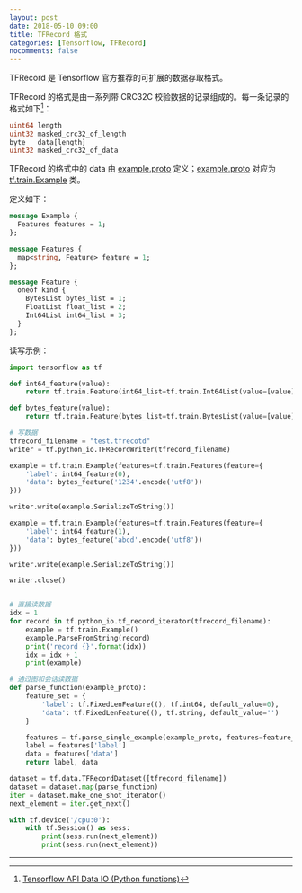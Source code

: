 ```yaml
---
layout: post
date: 2018-05-10 09:00
title: TFRecord 格式
categories: [Tensorflow, TFRecord]
nocomments: false
---
```

TFRecord 是 Tensorflow 官方推荐的可扩展的数据存取格式。

TFRecord 的格式是由一系列带 CRC32C 校验数据的记录组成的。每一条记录的格式如下[^1]：
~~~ protobuf
uint64 length
uint32 masked_crc32_of_length
byte   data[length]
uint32 masked_crc32_of_data
~~~

TFRecord 的格式中的 data 由 [example.proto][example_proto] 定义；[example.proto][example_proto] 对应为 [tf.train.Example][train_example] 类。

定义如下：
~~~ protobuf
message Example {
  Features features = 1;
};

message Features {
  map<string, Feature> feature = 1;
};

message Feature {
  oneof kind {
    BytesList bytes_list = 1;
    FloatList float_list = 2;
    Int64List int64_list = 3;
  }
};
~~~

读写示例：
~~~ python
import tensorflow as tf

def int64_feature(value):
    return tf.train.Feature(int64_list=tf.train.Int64List(value=[value]))

def bytes_feature(value):
    return tf.train.Feature(bytes_list=tf.train.BytesList(value=[value]))

# 写数据
tfrecord_filename = "test.tfrecotd"
writer = tf.python_io.TFRecordWriter(tfrecord_filename)

example = tf.train.Example(features=tf.train.Features(feature={
    'label': int64_feature(0),
    'data': bytes_feature('1234'.encode('utf8'))
}))

writer.write(example.SerializeToString())

example = tf.train.Example(features=tf.train.Features(feature={
    'label': int64_feature(1),
    'data': bytes_feature('abcd'.encode('utf8'))
}))

writer.write(example.SerializeToString())

writer.close()


# 直接读数据
idx = 1
for record in tf.python_io.tf_record_iterator(tfrecord_filename):
    example = tf.train.Example()
    example.ParseFromString(record)
    print('record {}'.format(idx))
    idx = idx + 1
    print(example)

# 通过图和会话读数据
def parse_function(example_proto):
    feature_set = {
        'label': tf.FixedLenFeature((), tf.int64, default_value=0),
        'data': tf.FixedLenFeature((), tf.string, default_value='')
    }

    features = tf.parse_single_example(example_proto, features=feature_set)
    label = features['label']
    data = features['data']
    return label, data

dataset = tf.data.TFRecordDataset([tfrecord_filename])
dataset = dataset.map(parse_function)
iter = dataset.make_one_shot_iterator()
next_element = iter.get_next()

with tf.device('/cpu:0'):
    with tf.Session() as sess:
        print(sess.run(next_element))
        print(sess.run(next_element))

~~~

***
[^1]: [Tensorflow API Data IO (Python functions)](https://www.tensorflow.org/api_guides/python/python_io#tfrecords_format_details)

[example_proto]: https://github.com/tensorflow/tensorflow/blob/r1.8/tensorflow/core/example/example.proto
[train_example]: https://www.tensorflow.org/api_docs/python/tf/train/Example